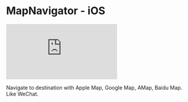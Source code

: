 MapNavigator - iOS
============
![github](http://dl43.yunpan.360.cn/intf.php?method=Preview.outputPic&qid=112796329&fname=%2FPic%2Fmap_navigator.png&fhash=9560b118a06f89acc2af6860479fb3c8999610d2&dt=43.6fb470338ca7155ce0ecf0dea947557d&v=1.0.1&rtick=13987852713330&open_app_id=0&devtype=web&sign=51f60ac151545854b2f6a6ecc575a669& "github") 

Navigate to destination with Apple Map, Google Map, AMap, Baidu Map. Like WeChat.
